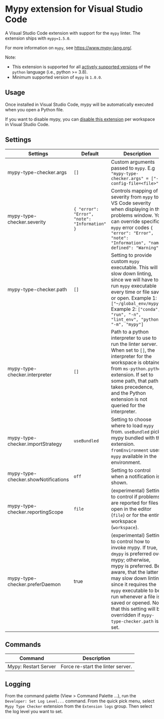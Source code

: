 # Mypy extension for Visual Studio Code

A Visual Studio Code extension with support for the `mypy` linter. The extension ships with `mypy=1.5.0`.

For more information on `mypy`, see https://www.mypy-lang.org/.

Note:

-   This extension is supported for all [actively supported versions](https://devguide.python.org/#status-of-python-branches) of the `python` language (i.e., python >= 3.8).
-   Minimum supported version of `mypy` is `1.0.0`.

## Usage

Once installed in Visual Studio Code, mypy will be automatically executed when you open a Python file.

If you want to disable mypy, you can [disable this extension](https://code.visualstudio.com/docs/editor/extension-marketplace#_disable-an-extension) per workspace in Visual Studio Code.

## Settings

| Settings                            | Default                                       | Description                                                                                                                                                                                                                                                                                                                                      |
| ----------------------------------- | --------------------------------------------- | ------------------------------------------------------------------------------------------------------------------------------------------------------------------------------------------------------------------------------------------------------------------------------------------------------------------------------------------------ |
| mypy-type-checker.args              | `[]`                                          | Custom arguments passed to `mypy`. E.g `"mypy-type-checker.args" = ["--config-file=<file>"]`                                                                                                                                                                                                                                                     |
| mypy-type-checker.severity          | `{ "error": "Error", "note": "Information" }` | Controls mapping of severity from `mypy` to VS Code severity when displaying in the problems window. You can override specific `mypy` error codes `{ "error": "Error", "note": "Information", "name-defined": "Warning" }`                                                                                                                       |
| mypy-type-checker.path              | `[]`                                          | Setting to provide custom `mypy` executable. This will slow down linting, since we will have to run `mypy` executable every time or file save or open. Example 1: `["~/global_env/mypy"]` Example 2: `["conda", "run", "-n", "lint_env", "python", "-m", "mypy"]`                                                                                |
| mypy-type-checker.interpreter       | `[]`                                          | Path to a python interpreter to use to run the linter server. When set to `[]`, the interpreter for the workspace is obtained from `ms-python.python` extension. If set to some path, that path takes precedence, and the Python extension is not queried for the interpreter.                                                                         |
| mypy-type-checker.importStrategy    | `useBundled`                                  | Setting to choose where to load `mypy` from. `useBundled` picks mypy bundled with the extension. `fromEnvironment` uses `mypy` available in the environment.                                                                                                                                                                                     |
| mypy-type-checker.showNotifications | `off`                                         | Setting to control when a notification is shown.                                                                                                                                                                                                                                                                                                 |
| mypy-type-checker.reportingScope    | `file`                                        | (experimental) Setting to control if problems are reported for files open in the editor (`file`) or for the entire workspace (`workspace`).                                                                                                                                                                                                      |
| mypy-type-checker.preferDaemon      | true                                          | (experimental) Setting to control how to invoke mypy. If true, `dmypy` is preferred over mypy; otherwise, mypy is preferred. Be aware, that the latter may slow down linting since it requires the `mypy` executable to be run whenever a file is saved or opened. Note that this setting will be overridden if `mypy-type-checker.path` is set. |

## Commands

| Command              | Description                       |
| -------------------- | --------------------------------- |
| Mypy: Restart Server | Force re-start the linter server. |

## Logging

From the command palette (View > Command Palette ...), run the `Developer: Set Log Level...` command. From the quick pick menu, select `Mypy Type Checker` extension from the `Extension logs` group. Then select the log level you want to set.

